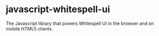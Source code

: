 # javascript-whitespell-ui
The Javascript library that powers Whitespell UI in the browser and on mobile HTML5 clients.
